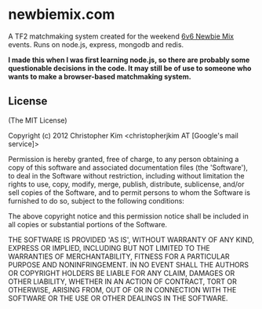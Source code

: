 # newbiemix.com

A TF2 matchmaking system created for the weekend [6v6 Newbie Mix](http://steamcommunity.com/groups/na6v6newbiemix) events.
Runs on node.js, express, mongodb and redis.


**I made this when I was first learning node.js, so there are probably some questionable decisions in the code. It may still be of use to someone who wants to make a browser-based matchmaking system.**


## License

(The MIT License)

Copyright (c) 2012 Christopher Kim \<christopherjkim AT [Google's mail service]\>

Permission is hereby granted, free of charge, to any person obtaining
a copy of this software and associated documentation files (the
'Software'), to deal in the Software without restriction, including
without limitation the rights to use, copy, modify, merge, publish,
distribute, sublicense, and/or sell copies of the Software, and to
permit persons to whom the Software is furnished to do so, subject to
the following conditions:

The above copyright notice and this permission notice shall be
included in all copies or substantial portions of the Software.

THE SOFTWARE IS PROVIDED 'AS IS', WITHOUT WARRANTY OF ANY KIND,
EXPRESS OR IMPLIED, INCLUDING BUT NOT LIMITED TO THE WARRANTIES OF
MERCHANTABILITY, FITNESS FOR A PARTICULAR PURPOSE AND NONINFRINGEMENT.
IN NO EVENT SHALL THE AUTHORS OR COPYRIGHT HOLDERS BE LIABLE FOR ANY
CLAIM, DAMAGES OR OTHER LIABILITY, WHETHER IN AN ACTION OF CONTRACT,
TORT OR OTHERWISE, ARISING FROM, OUT OF OR IN CONNECTION WITH THE
SOFTWARE OR THE USE OR OTHER DEALINGS IN THE SOFTWARE.
